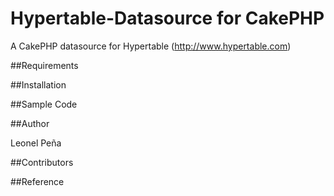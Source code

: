 Hypertable-Datasource for CakePHP
=================================

A CakePHP datasource for Hypertable (http://www.hypertable.com)

##Requirements


##Installation


##Sample Code


##Author

Leonel Peña

##Contributors

##Reference
